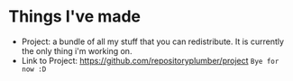 # Things I've made
- Project: a bundle of all my stuff that you can redistribute. It is currently the only thing i'm working on.
- Link to Project: https://github.com/repositoryplumber/project
`Bye for now :D`
